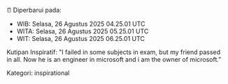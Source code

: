 ⏰ Diperbarui pada:
- WIB: Selasa, 26 Agustus 2025 04.25.01 UTC
- WITA: Selasa, 26 Agustus 2025 05.25.01 UTC
- WIT: Selasa, 26 Agustus 2025 06.25.01 UTC

Kutipan Inspiratif:
"I failed in some subjects in exam, but my friend passed in all. Now he is an engineer in microsoft and i am the owner of microsoft."


Kategori: inspirational

